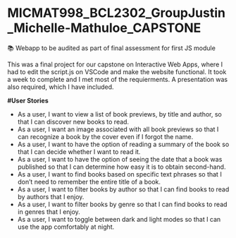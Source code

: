 # MICMAT998_BCL2302_GroupJustin_Michelle-Mathuloe_CAPSTONE
📚 Webapp to be audited as part of final assessment for first JS module

This was a final project for our capstone on Interactive Web Apps, where I had to edit the script.js on VSCode and make the website functional. 
It took a week to complete and I met most of the requierments. 
A presentation was also required, which I have included. 

**#User Stories**
- As a user, I want to view a list of book previews, by title and author, so that I can discover new books to read.
- As a user, I want an image associated with all book previews so that I can recognize a book by the cover even if I forgot the name.
- As a user, I want to have the option of reading a summary of the book so that I can decide whether I want to read it.
- As a user, I want to have the option of seeing the date that a book was published so that I can determine how easy it is to obtain second-hand.
- As a user, I want to find books based on specific text phrases so that I don’t need to remember the entire title of a book.
- As a user, I want to filter books by author so that I can find books to read by authors that I enjoy.
- As a user, I want to filter books by genre so that I can find books to read in genres that I enjoy.
- As a user, I want to toggle between dark and light modes so that I can use the app comfortably at night.
